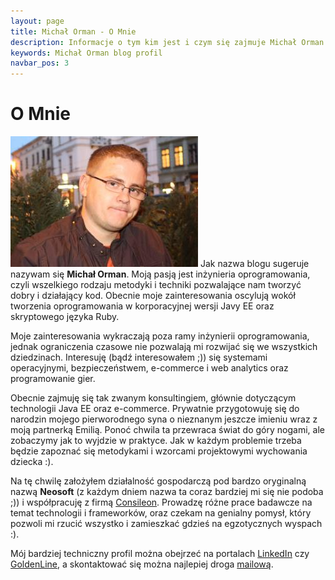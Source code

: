 ```yaml
---
layout: page
title: Michał Orman - O Mnie
description: Informacje o tym kim jest i czym się zajmuje Michał Orman.
keywords: Michał Orman blog profil
navbar_pos: 3
---
```

# O Mnie

<a href="/images/avatar.jpg" rel="colorbox" title="Powiększ zdjęcie"><img src="/images/avatar_mid.jpg" class="avatar" alt="Michał Orman" /></a>
Jak nazwa blogu sugeruje nazywam się **Michał Orman**. Moją pasją jest inżynieria
oprogramowania, czyli wszelkiego rodzaju metodyki i techniki pozwalające nam
tworzyć dobry i działający kod. Obecnie moje zainteresowania oscylują wokół
tworzenia oprogramowania w korporacyjnej wersji Javy EE oraz skryptowego
języka Ruby.

Moje zainteresowania wykraczają poza ramy inżynierii oprogramowania, jednak
ograniczenia czasowe nie pozwalają mi rozwijać się we wszystkich dziedzinach.
Interesuję (bądź interesowałem ;)) się systemami operacyjnymi, bezpieczeństwem,
e-commerce i web analytics oraz programowanie gier.

Obecnie zajmuję się tak zwanym konsultingiem, głównie dotyczącym technologii
Java EE oraz e-commerce. Prywatnie przygotowuję się do narodzin mojego pierworodnego
syna o nieznanym jeszcze imieniu wraz z moją partnerką Emilią. Ponoć chwila ta
przewraca świat do góry nogami, ale zobaczymy jak to wyjdzie w praktyce.
Jak w każdym problemie trzeba będzie zapoznać się metodykami i wzorcami projektowymi
wychowania dziecka :).

Na tę chwilę założyłem działalność gospodarczą pod bardzo oryginalną nazwą
**Neosoft** (z każdym dniem nazwa ta coraz bardziej mi się nie podoba ;)) i
współpracuję z firmą <a href="http://consileon.pl">Consileon</a>. Prowadzę różne
prace badawcze na temat technologii i frameworków, oraz czekam na genialny
pomysł, który pozwoli mi rzucić wszystko i zamieszkać gdzieś na egzotycznych
wyspach :).

Mój bardziej techniczny profil można obejrzeć na portalach
<a href="http://pl.linkedin.com/in/michalorman" title="Mój profil LinkedIn">LinkedIn</a> czy
<a href="http://www.goldenline.pl/michal-orman" title="Mój profil GoldenLine">GoldenLine</a>, a skontaktować się
można najlepiej droga <a href="mailto:michal.orman@gmail.com">mailową</a>.